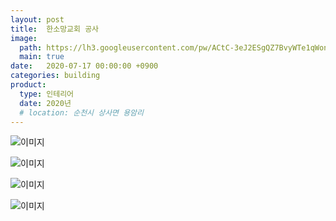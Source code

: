 ```yaml
---
layout: post
title:  한소망교회 공사
image:
  path: https://lh3.googleusercontent.com/pw/ACtC-3eJ2ESgQZ7BvyWTe1qWonteIcws9Brbgo8NPOqKFDSuH0n4u6Iav1jZ85W328U28SCYOjiLkKwqea9RMxSPviMeDQYfDWoZiCVPWT9I1ZZuECVMOKJSZDlh_VCwfWhfKxKIIuPhJNC6aGG4utwKTf-t=w1280-h960-no?authuser=0
  main: true
date:   2020-07-17 00:00:00 +0900
categories: building
product: 
  type: 인테리어
  date: 2020년
  # location: 순천시 상사면 용암리
---
```


![이미지](https://lh3.googleusercontent.com/pw/ACtC-3eyM9TzmSe8jJDxHRwzSF5Rgr4Kt4kFd5TPA9C1oeOF9Akz-aG0cBB0hGsExZ9wV311Tk88JXWTYbRcgw027bITjH9lRyeoRlbZxEYd5R6k3kDqtruL2YTwepU4uZz0BeVCvu5RfmDhyST9CTu8kaAX=w960-h1280-no?authuser=0)

![이미지](https://lh3.googleusercontent.com/pw/ACtC-3f3n4SegimQQUt-5f8iSsZ7IZEYA7GhbQKGvLQ1o05s7_ozOKxrGoLc-CFrhOfaK5j8gpNzPGjATMEu5L4SNR-xkcXkVo-BPyA6IkIZq5H8t7dv_-24JGMmSVasJEAVzB7yI2BtkLADfFBnc_s4HiH6=w1280-h960-no?authuser=0)

![이미지](https://lh3.googleusercontent.com/pw/ACtC-3eJ2ESgQZ7BvyWTe1qWonteIcws9Brbgo8NPOqKFDSuH0n4u6Iav1jZ85W328U28SCYOjiLkKwqea9RMxSPviMeDQYfDWoZiCVPWT9I1ZZuECVMOKJSZDlh_VCwfWhfKxKIIuPhJNC6aGG4utwKTf-t=w1280-h960-no?authuser=0)

![이미지](https://lh3.googleusercontent.com/pw/ACtC-3e34tRPDermZTQ5g1IpyKEdebvfIBHyczxKlrpLdcTPd5OMuxuYFB2TVY0Z9bADknXxZAKrH9GEnMxAi_9SOmvfYR6ynwG1zEgNpPZ3S9ZHQiJCRFSp7_uv631xqe_lSrJjLAhvilPn2CkPsNtOGDmm=w1280-h960-no?authuser=0)